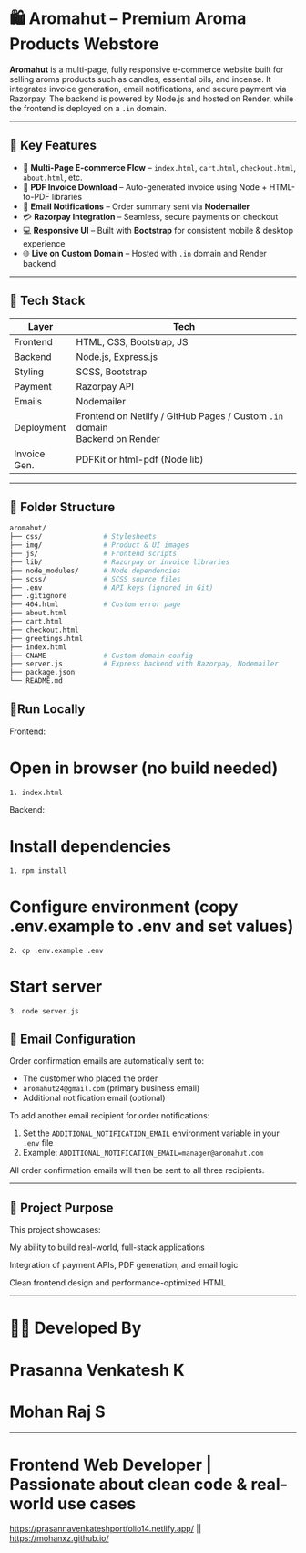 # 🛍️ Aromahut – Premium Aroma Products Webstore

**Aromahut** is a multi-page, fully responsive e-commerce website built for selling aroma products such as candles, essential oils, and incense. It integrates invoice generation, email notifications, and secure payment via Razorpay. The backend is powered by Node.js and hosted on Render, while the frontend is deployed on a `.in` domain.

---

## 🌟 Key Features

- 🛒 **Multi-Page E-commerce Flow** – `index.html`, `cart.html`, `checkout.html`, `about.html`, etc.
- 🧾 **PDF Invoice Download** – Auto-generated invoice using Node + HTML-to-PDF libraries
- 📧 **Email Notifications** – Order summary sent via **Nodemailer**
- 💳 **Razorpay Integration** – Seamless, secure payments on checkout
- 💻 **Responsive UI** – Built with **Bootstrap** for consistent mobile & desktop experience
- 🌐 **Live on Custom Domain** – Hosted with `.in` domain and Render backend

---

## 🧠 Tech Stack

| Layer        | Tech                          |
|--------------|-------------------------------|
| Frontend     | HTML, CSS, Bootstrap, JS      |
| Backend      | Node.js, Express.js           |
| Styling      | SCSS, Bootstrap               |
| Payment      | Razorpay API                  |
| Emails       | Nodemailer                    |
| Deployment   | Frontend on Netlify / GitHub Pages / Custom `.in` domain <br> Backend on Render |
| Invoice Gen. | PDFKit or html-pdf (Node lib) |

---

## 📂 Folder Structure

```bash
aromahut/
├── css/               # Stylesheets
├── img/               # Product & UI images
├── js/                # Frontend scripts
├── lib/               # Razorpay or invoice libraries
├── node_modules/      # Node dependencies
├── scss/              # SCSS source files
├── .env               # API keys (ignored in Git)
├── .gitignore
├── 404.html           # Custom error page
├── about.html
├── cart.html
├── checkout.html
├── greetings.html
├── index.html
├── CNAME              # Custom domain config
├── server.js          # Express backend with Razorpay, Nodemailer
├── package.json
└── README.md
```

## 🚀Run Locally

Frontend:
# Open in browser (no build needed)
    1. index.html

Backend:
# Install dependencies
    1. npm install
# Configure environment (copy .env.example to .env and set values)
    2. cp .env.example .env
# Start server
    3. node server.js

## 📧 Email Configuration

Order confirmation emails are automatically sent to:
- The customer who placed the order
- `aromahut24@gmail.com` (primary business email)
- Additional notification email (optional)

To add another email recipient for order notifications:
1. Set the `ADDITIONAL_NOTIFICATION_EMAIL` environment variable in your `.env` file
2. Example: `ADDITIONAL_NOTIFICATION_EMAIL=manager@aromahut.com`

All order confirmation emails will then be sent to all three recipients.

---

## 🎯 Project Purpose 
This project showcases:

My ability to build real-world, full-stack applications

Integration of payment APIs, PDF generation, and email logic

Clean frontend design and performance-optimized HTML

---
# 🙋‍♂️ Developed By 
# Prasanna Venkatesh K
# Mohan Raj S
---

# Frontend Web Developer | Passionate about clean code & real-world use cases
https://prasannavenkateshportfolio14.netlify.app/ ||
https://mohanxz.github.io/
